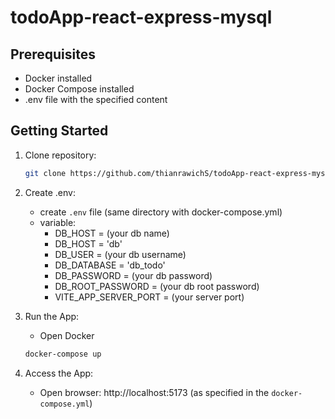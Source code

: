 # todoApp-react-express-mysql

## Prerequisites

- Docker installed
- Docker Compose installed
- .env file with the specified content

## Getting Started
1. Clone repository:
   ```bash
   git clone https://github.com/thianrawichS/todoApp-react-express-mysql.git

2. Create .env:
   - create `.env` file (same directory with docker-compose.yml)
   - variable:
     - DB_HOST = (your db name)
     - DB_HOST = 'db'
     - DB_USER = (your db username)
     - DB_DATABASE = 'db_todo'
     - DB_PASSWORD = (your db password)
     - DB_ROOT_PASSWORD = (your db root password)
     - VITE_APP_SERVER_PORT =  (your server port)

3. Run the App:
   - Open Docker
   ```bash
   docker-compose up

4. Access the App:
   - Open browser: http://localhost:5173 (as specified in the `docker-compose.yml`)
